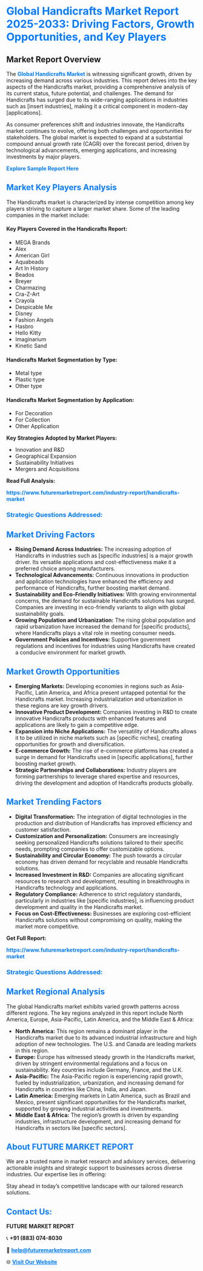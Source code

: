<h1 style="color: #007BFF;">Global Handicrafts Market Report 2025-2033: Driving Factors, Growth Opportunities, and Key Players</h1>

<section id="overview">
<h2>Market Report Overview</h2>
<p>The <a href="https://www.futuremarketreport.com/industry-report/handicrafts-market" style="color: #007BFF; text-decoration: none;"><strong>Global Handicrafts Market</strong></a> is witnessing significant growth, driven by increasing demand across various industries. This report delves into the key aspects of the Handicrafts market, providing a comprehensive analysis of its current status, future potential, and challenges. The demand for Handicrafts has surged due to its wide-ranging applications in industries such as [insert industries], making it a critical component in modern-day [applications].</p>
<p>As consumer preferences shift and industries innovate, the Handicrafts market continues to evolve, offering both challenges and opportunities for stakeholders. The global market is expected to expand at a substantial compound annual growth rate (CAGR) over the forecast period, driven by technological advancements, emerging applications, and increasing investments by major players.</p>
</section>

<section id="overview">
<p><a href="https://www.futuremarketreport.com/request-sample/reportId=102853" style="color: #007BFF; text-decoration: none;"><strong>Explore Sample Report Here</strong></a></p>
</section>

<section id="key-players">
<h2 style="color: #007BFF;">Market Key Players Analysis</h2>
<p>The Handicrafts market is characterized by intense competition among key players striving to capture a larger market share. Some of the leading companies in the market include:</p>
<h4>Key Players Covered in the Handicrafts Report:</h4>
<ul><li>MEGA Brands</li><li>Alex</li><li>American Girl</li><li>Aquabeads</li><li>Art In History</li><li>Beados</li><li>Breyer</li><li>Charmazing</li><li>Cra-Z-Art</li><li>Crayola</li><li>Despicable Me</li><li>Disney</li><li>Fashion Angels</li><li>Hasbro</li><li>Hello Kitty</li><li>Imaginarium</li><li>Kinetic Sand</li></ul>
<h4>Handicrafts Market Segmentation by Type:</h4>
<ul><li>Metal type</li><li>Plastic type</li><li>Other type</li></ul>

<h4>Handicrafts Market Segmentation by Application:</h4>
<ul><li>For Decoration</li><li>For Collection</li><li>Other Application</li></ul>
<p><strong>Key Strategies Adopted by Market Players:</strong></p>
<ul>
<li>Innovation and R&D</li>
<li>Geographical Expansion</li>
<li>Sustainability Initiatives</li>
<li>Mergers and Acquisitions</li>
</ul>
</section>

<section>
<p><strong>Read Full Analysis: </strong></p><a href="https://www.futuremarketreport.com/industry-report/handicrafts-market" style="color: #007BFF; text-decoration: none;"><strong>https://www.futuremarketreport.com/industry-report/handicrafts-market</strong></a>
<h3 style="color: #007BFF;">Strategic Questions Addressed:</h3>
</section>

<section id="driving-factors">
<h2 style="color: #007BFF;">Market Driving Factors</h2>
<ul>
<li><strong>Rising Demand Across Industries:</strong> The increasing adoption of Handicrafts in industries such as [specific industries] is a major growth driver. Its versatile applications and cost-effectiveness make it a preferred choice among manufacturers.</li>
<li><strong>Technological Advancements:</strong> Continuous innovations in production and application technologies have enhanced the efficiency and performance of Handicrafts, further boosting market demand.</li>
<li><strong>Sustainability and Eco-Friendly Initiatives:</strong> With growing environmental concerns, the demand for sustainable Handicrafts solutions has surged. Companies are investing in eco-friendly variants to align with global sustainability goals.</li>
<li><strong>Growing Population and Urbanization:</strong> The rising global population and rapid urbanization have increased the demand for [specific products], where Handicrafts plays a vital role in meeting consumer needs.</li>
<li><strong>Government Policies and Incentives:</strong> Supportive government regulations and incentives for industries using Handicrafts have created a conducive environment for market growth.</li>
</ul>
</section>

<section id="growth-opportunities">
<h2 style="color: #007BFF;">Market Growth Opportunities</h2>
<ul>
<li><strong>Emerging Markets:</strong> Developing economies in regions such as Asia-Pacific, Latin America, and Africa present untapped potential for the Handicrafts market. Increasing industrialization and urbanization in these regions are key growth drivers.</li>
<li><strong>Innovative Product Development:</strong> Companies investing in R&D to create innovative Handicrafts products with enhanced features and applications are likely to gain a competitive edge.</li>
<li><strong>Expansion into Niche Applications:</strong> The versatility of Handicrafts allows it to be utilized in niche markets such as [specific niches], creating opportunities for growth and diversification.</li>
<li><strong>E-commerce Growth:</strong> The rise of e-commerce platforms has created a surge in demand for Handicrafts used in [specific applications], further boosting market growth.</li>
<li><strong>Strategic Partnerships and Collaborations:</strong> Industry players are forming partnerships to leverage shared expertise and resources, driving the development and adoption of Handicrafts products globally.</li>
</ul>
</section>

<section id="trending-factors">
<h2 style="color: #007BFF;">Market Trending Factors</h2>
<ul>
<li><strong>Digital Transformation:</strong> The integration of digital technologies in the production and distribution of Handicrafts has improved efficiency and customer satisfaction.</li>
<li><strong>Customization and Personalization:</strong> Consumers are increasingly seeking personalized Handicrafts solutions tailored to their specific needs, prompting companies to offer customizable options.</li>
<li><strong>Sustainability and Circular Economy:</strong> The push towards a circular economy has driven demand for recyclable and reusable Handicrafts solutions.</li>
<li><strong>Increased Investment in R&D:</strong> Companies are allocating significant resources to research and development, resulting in breakthroughs in Handicrafts technology and applications.</li>
<li><strong>Regulatory Compliance:</strong> Adherence to strict regulatory standards, particularly in industries like [specific industries], is influencing product development and quality in the Handicrafts market.</li>
<li><strong>Focus on Cost-Effectiveness:</strong> Businesses are exploring cost-efficient Handicrafts solutions without compromising on quality, making the market more competitive.</li>
</ul>
</section>

<section>
<p><strong>Get Full Report: </strong></p><a href="https://www.futuremarketreport.com/industry-report/handicrafts-market" style="color: #007BFF; text-decoration: none;"><strong>https://www.futuremarketreport.com/industry-report/handicrafts-market</strong></a>
<h3 style="color: #007BFF;">Strategic Questions Addressed:</h3>
</section>


<section id="regional-analysis">
<h2 style="color: #007BFF;">Market Regional Analysis</h2>
<p>The global Handicrafts market exhibits varied growth patterns across different regions. The key regions analyzed in this report include North America, Europe, Asia-Pacific, Latin America, and the Middle East & Africa:</p>
<ul>
<li><strong>North America:</strong> This region remains a dominant player in the Handicrafts market due to its advanced industrial infrastructure and high adoption of new technologies. The U.S. and Canada are leading markets in this region.</li>
<li><strong>Europe:</strong> Europe has witnessed steady growth in the Handicrafts market, driven by stringent environmental regulations and a focus on sustainability. Key countries include Germany, France, and the U.K.</li>
<li><strong>Asia-Pacific:</strong> The Asia-Pacific region is experiencing rapid growth, fueled by industrialization, urbanization, and increasing demand for Handicrafts in countries like China, India, and Japan.</li>
<li><strong>Latin America:</strong> Emerging markets in Latin America, such as Brazil and Mexico, present significant opportunities for the Handicrafts market, supported by growing industrial activities and investments.</li>
<li><strong>Middle East & Africa:</strong> The region’s growth is driven by expanding industries, infrastructure development, and increasing demand for Handicrafts in sectors like [specific sectors].</li>
</ul>
</section>

<footer>
<h2 style="color: #007BFF;">About FUTURE MARKET REPORT</h2>
<p>We are a trusted name in market research and advisory services, delivering actionable insights and strategic support to businesses across diverse industries. Our expertise lies in offering:</p>

<p>Stay ahead in today’s competitive landscape with our tailored research solutions.</p>

<h2 style="color: #007BFF;">Contact Us:</h2>
<p><strong>FUTURE MARKET REPORT</strong></p>
<p>📞 <strong>+91 (883) 074-8030</strong></p>
<p>📧 <strong><a href="mailto:help@futuremarketreport.com" style="color: #007BFF;">help@futuremarketreport.com</a></strong></p>
<p>🌐 <strong><a href="https://www.futuremarketreport.com/" style="color: #007BFF;">Visit Our Website</a></strong></p>
</footer>